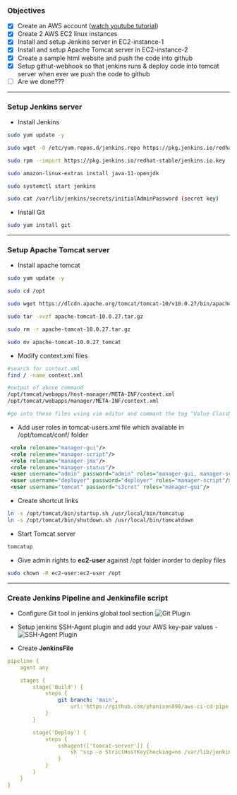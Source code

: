 ### Objectives

- [x] Create an AWS account ([watch youtube tutorial](https://www.youtube.com/watch?v=XhW17g73fvY "How to Create AWS Account Free in 5 Minutes"))
- [x] Create 2 AWS EC2 linux instances
- [x] Install and setup Jenkins server in EC2-instance-1
- [x] Install and setup Apache Tomcat server in EC2-instance-2
- [x] Create a sample html website and push the code into github
- [x] Setup githut-webhook so that jenkins runs & deploy code into tomcat server when ever we push the code to github
- [ ] Are we done???

---

### Setup Jenkins server

- Install Jenkins

```bash
sudo yum update -y

sudo wget -O /etc/yum.repos.d/jenkins.repo https://pkg.jenkins.io/redhat-stable/jenkins.repo

sudo rpm --import https://pkg.jenkins.io/redhat-stable/jenkins.io.key

sudo amazon-linux-extras install java-11-openjdk

sudo systemctl start jenkins

sudo cat /var/lib/jenkins/secrets/initialAdminPassword (secret key)
```

- Install Git

```bash
sudo yum install git

```

---

### Setup Apache Tomcat server

- Install apache tomcat

```bash
sudo yum update -y

sudo cd /opt

sudo wget https://dlcdn.apache.org/tomcat/tomcat-10/v10.0.27/bin/apache-tomcat-10.0.27.tar.gz

sudo tar -xvzf apache-tomcat-10.0.27.tar.gz

sudo rm -r apache-tomcat-10.0.27.tar.gz

sudo mv apache-tomcat-10.0.27 tomcat
```

- Modify context.xml files

```bash
#search for context.xml
find / -name context.xml

#output of above command
/opt/tomcat/webapps/host-manager/META-INF/context.xml
/opt/tomcat/webapps/manager/META-INF/context.xml

#go into these files using vim editor and commant the tag "Value ClassName"
```

- Add user roles in tomcat-users.xml file which available in /opt/tomcat/conf/ folder

```xml
 <role rolename="manager-gui"/>
 <role rolename="manager-script"/>
 <role rolename="manager-jmx"/>
 <role rolename="manager-status"/>
 <user username="admin" password="admin" roles="manager-gui, manager-script, manager-jmx, manager-status"/>
 <user username="deployer" password="deployer" roles="manager-script"/>
 <user username="tomcat" password="s3cret" roles="manager-gui"/>
```

- Create shortcut links

```bash
ln -s /opt/tomcat/bin/startup.sh /usr/local/bin/tomcatup
ln -s /opt/tomcat/bin/shutdown.sh /usr/local/bin/tomcatdown
```

- Start Tomcat server

```bash
tomcatup
```

- Give admin rights to **ec2-user** against /opt folder inorder to deploy files

```bash
sudo chown -R ec2-user:ec2-user /opt
```

---

### Create Jenkins Pipeline and Jenkinsfile script

- Configure Git tool in jenkins global tool section
  ![Git Plugin](https://firebasestorage.googleapis.com/v0/b/my--drive-e7a5b.appspot.com/o/project_images%2Fjenkins_git_global_tool_config.png?alt=media&token=a23d902f-b95d-4877-917a-f297104b5c39)

- Setup jenkins SSH-Agent plugin and add your AWS key-pair values -![SSH-Agent Plugin](https://firebasestorage.googleapis.com/v0/b/my--drive-e7a5b.appspot.com/o/project_images%2Fjenkins_sshagent_setup_img.png?alt=media&token=9b2a8fd6-49d7-45c2-bcdc-5eedd79f97e5)

- Create **JenkinsFile**

```yml
pipeline {
    agent any

    stages {
        stage('Build') {
            steps {
                git branch: 'main',
                    url:'https://github.com/phanison898/aws-ci-cd-pipe-line.git'
            }
        }

        stage('Deploy') {
            steps {
                sshagent(['tomcat-server']) {
                    sh "scp -o StrictHostKeyChecking=no /var/lib/jenkins/workspace/sample-project/src/* ec2-user@34.205.69.92:/opt/tomcat/webapps/ROOT/"
                }
            }
        }
    }
}

```
